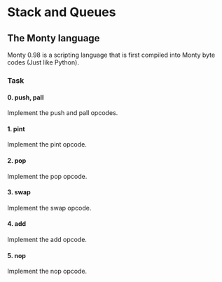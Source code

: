 <h1>Stack and Queues</h1>

<h2>The Monty language</h2>

<p>Monty 0.98 is a scripting language that is first compiled into Monty byte codes (Just like Python).</p>

<h3>Task</h3>

<h4>0. push, pall</h4>
<p>Implement the push and pall opcodes.</p>

<h4>1. pint</h4>
<p>Implement the pint opcode.</p>

<h4>2. pop</h4>
<p>Implement the pop opcode.</p>

<h4>3. swap</h4>
<p>Implement the swap opcode.</p>

<h4>4. add</h4>
<p>Implement the add opcode.</p>

<h4>5. nop</h4>
<p>Implement the nop opcode.</p>
